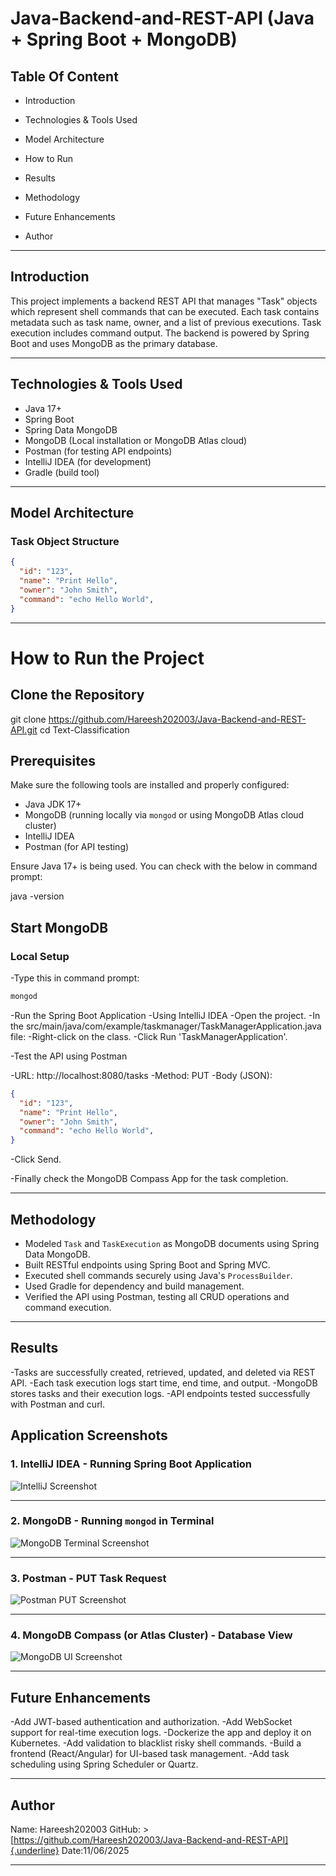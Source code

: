 # Java-Backend-and-REST-API (Java + Spring Boot + MongoDB)

##  Table Of Content

- Introduction

- Technologies & Tools Used

- Model Architecture

- How to Run

- Results

- Methodology

- Future Enhancements

- Author

---

## Introduction

This project implements a backend REST API that manages "Task" objects which represent shell commands that can be executed. Each task contains metadata such as task name, owner, and a list of previous executions. Task execution includes command output. The backend is powered by Spring Boot and uses MongoDB as the primary database.

---

## Technologies & Tools Used

- Java 17+
- Spring Boot
- Spring Data MongoDB
- MongoDB (Local installation or MongoDB Atlas cloud)
- Postman (for testing API endpoints)
- IntelliJ IDEA (for development)
- Gradle (build tool)

---

## Model Architecture

### Task Object Structure
```json
{
  "id": "123",
  "name": "Print Hello",
  "owner": "John Smith",
  "command": "echo Hello World",
}
```
---

# How to Run the Project

## Clone the Repository

git clone 
https://github.com/Hareesh202003/Java-Backend-and-REST-API.git
cd Text-Classification

## Prerequisites

Make sure the following tools are installed and properly configured:

- Java JDK 17+
- MongoDB (running locally via `mongod` or using MongoDB Atlas cloud cluster)
- IntelliJ IDEA 
- Postman (for API testing)

Ensure Java 17+ is being used. You can check with the below in command prompt:

java -version

## Start MongoDB

### Local Setup 

-Type this in command prompt:

```bash
mongod
```

-Run the Spring Boot Application
 -Using IntelliJ IDEA
 -Open the project.
 -In the src/main/java/com/example/taskmanager/TaskManagerApplication.java file:
 -Right-click on the class.
 -Click Run 'TaskManagerApplication'.

-Test the API using Postman

 -URL: http://localhost:8080/tasks
 -Method: PUT
 -Body (JSON):
 ```json
 {
   "id": "123",
   "name": "Print Hello",
   "owner": "John Smith",
   "command": "echo Hello World",
 }
```
 -Click Send.

-Finally check the MongoDB Compass App for the task completion.

---

## Methodology

- Modeled `Task` and `TaskExecution` as MongoDB documents using Spring Data MongoDB.
- Built RESTful endpoints using Spring Boot and Spring MVC.
- Executed shell commands securely using Java's `ProcessBuilder`.
- Used Gradle for dependency and build management.
- Verified the API using Postman, testing all CRUD operations and command execution.

---

## Results

-Tasks are successfully created, retrieved, updated, and deleted via REST API.
-Each task execution logs start time, end time, and output.
-MongoDB stores tasks and their execution logs.
-API endpoints tested successfully with Postman and curl.

## Application Screenshots

### 1. IntelliJ IDEA - Running Spring Boot Application

![IntelliJ Screenshot](Screenshots/Screenshot_1.png)

---

### 2. MongoDB - Running `mongod` in Terminal

![MongoDB Terminal Screenshot](Screenshots/Screenshot_2.png)

---

### 3. Postman - PUT Task Request

![Postman PUT Screenshot](Screenshots/Screenshot_3.png)

---

### 4. MongoDB Compass (or Atlas Cluster) - Database View

![MongoDB UI Screenshot](Screenshots/Screenshot_4.png)

---

## Future Enhancements

-Add JWT-based authentication and authorization.
-Add WebSocket support for real-time execution logs.
-Dockerize the app and deploy it on Kubernetes.
-Add validation to blacklist risky shell commands.
-Build a frontend (React/Angular) for UI-based task management.
-Add task scheduling using Spring Scheduler or Quartz.

---

##  Author

Name: Hareesh202003
GitHub: > [https://github.com/Hareesh202003/Java-Backend-and-REST-API]{.underline}
Date:11/06/2025

---
